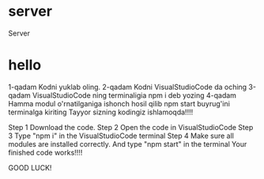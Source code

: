 # server
Server
<h1>hello</h1>


1-qadam
Kodni yuklab oling.
2-qadam
Kodni VisualStudioCode da oching
3-qadam
VisualStudioCode ning terminaligia npm i deb yozing
4-qadam
Hamma modul o'rnatilganiga ishonch hosil qilib npm start buyrug'ini terminalga kiriting
Tayyor sizning kodingiz ishlamoqda!!!!


Step 1
Download the code.
Step 2
Open the code in VisualStudioCode
Step 3
Type "npm i" in the VisualStudioCode terminal
Step 4
Make sure all modules are installed correctly. And type "npm start" in the terminal
Your finished code works!!!!

GOOD LUCK!
